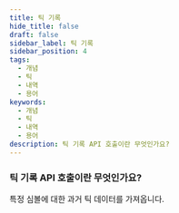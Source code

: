 ```yaml
---
title: 틱 기록
hide_title: false
draft: false
sidebar_label: 틱 기록
sidebar_position: 4
tags:
  - 개념
  - 틱
  - 내역
  - 용어
keywords:
  - 개념
  - 틱
  - 내역
  - 용어
description: 틱 기록 API 호출이란 무엇인가요?
---
```


### 틱 기록 API 호출이란 무엇인가요?

특정 심볼에 대한 과거 틱 데이터를 가져옵니다.
